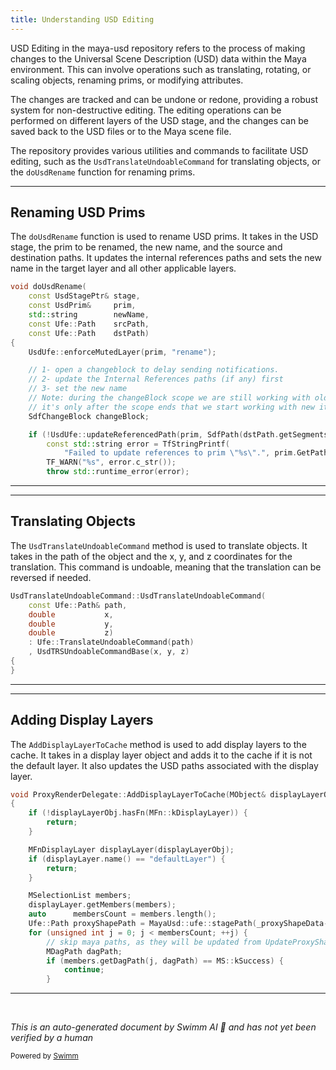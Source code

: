 ```yaml
---
title: Understanding USD Editing
---
```

USD Editing in the maya-usd repository refers to the process of making changes to the Universal Scene Description (USD) data within the Maya environment. This can involve operations such as translating, rotating, or scaling objects, renaming prims, or modifying attributes.&nbsp;

The changes are tracked and can be undone or redone, providing a robust system for non-destructive editing. The editing operations can be performed on different layers of the USD stage, and the changes can be saved back to the USD files or to the Maya scene file.&nbsp;

The repository provides various utilities and commands to facilitate USD editing, such as the `UsdTranslateUndoableCommand` for translating objects, or the `doUsdRename` function for renaming prims.

<SwmSnippet path="/lib/mayaUsd/ufe/UsdUndoRenameCommand.cpp" line="149">

---

## Renaming USD Prims

The `doUsdRename` function is used to rename USD prims. It takes in the USD stage, the prim to be renamed, the new name, and the source and destination paths. It updates the internal references paths and sets the new name in the target layer and all other applicable layers.

```c++
void doUsdRename(
    const UsdStagePtr& stage,
    const UsdPrim&     prim,
    std::string        newName,
    const Ufe::Path    srcPath,
    const Ufe::Path    dstPath)
{
    UsdUfe::enforceMutedLayer(prim, "rename");

    // 1- open a changeblock to delay sending notifications.
    // 2- update the Internal References paths (if any) first
    // 3- set the new name
    // Note: during the changeBlock scope we are still working with old items/paths/prims.
    // it's only after the scope ends that we start working with new items/paths/prims
    SdfChangeBlock changeBlock;

    if (!UsdUfe::updateReferencedPath(prim, SdfPath(dstPath.getSegments()[1].string()))) {
        const std::string error = TfStringPrintf(
            "Failed to update references to prim \"%s\".", prim.GetPath().GetText());
        TF_WARN("%s", error.c_str());
        throw std::runtime_error(error);
```

---

</SwmSnippet>

<SwmSnippet path="/lib/mayaUsd/ufe/UsdTranslateUndoableCommand.cpp" line="27">

---

## Translating Objects

The `UsdTranslateUndoableCommand` method is used to translate objects. It takes in the path of the object and the x, y, and z coordinates for the translation. This command is undoable, meaning that the translation can be reversed if needed.

```c++
UsdTranslateUndoableCommand::UsdTranslateUndoableCommand(
    const Ufe::Path& path,
    double           x,
    double           y,
    double           z)
    : Ufe::TranslateUndoableCommand(path)
    , UsdTRSUndoableCommandBase(x, y, z)
{
}
```

---

</SwmSnippet>

<SwmSnippet path="/lib/mayaUsd/render/vp2RenderDelegate/proxyRenderDelegate.cpp" line="1692">

---

## Adding Display Layers

The `AddDisplayLayerToCache` method is used to add display layers to the cache. It takes in a display layer object and adds it to the cache if it is not the default layer. It also updates the USD paths associated with the display layer.

```c++
void ProxyRenderDelegate::AddDisplayLayerToCache(MObject& displayLayerObj)
{
    if (!displayLayerObj.hasFn(MFn::kDisplayLayer)) {
        return;
    }

    MFnDisplayLayer displayLayer(displayLayerObj);
    if (displayLayer.name() == "defaultLayer") {
        return;
    }

    MSelectionList members;
    displayLayer.getMembers(members);
    auto      membersCount = members.length();
    Ufe::Path proxyShapePath = MayaUsd::ufe::stagePath(_proxyShapeData->UsdStage());
    for (unsigned int j = 0; j < membersCount; ++j) {
        // skip maya paths, as they will be updated from UpdateProxyShapeDisplayLayers
        MDagPath dagPath;
        if (members.getDagPath(j, dagPath) == MS::kSuccess) {
            continue;
        }
```

---

</SwmSnippet>

&nbsp;

*This is an auto-generated document by Swimm AI 🌊 and has not yet been verified by a human*

<SwmMeta version="3.0.0" repo-id="Z2l0aHViJTNBJTNBbWF5YS11c2QlM0ElM0FnaWxhZG5hdm90" repo-name="maya-usd"><sup>Powered by [Swimm](https://staging.swimm.cloud/)</sup></SwmMeta>
